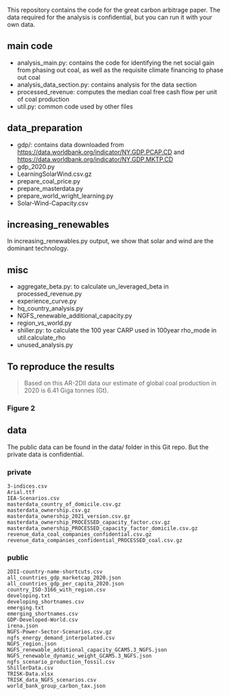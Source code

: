 This repository contains the code for the great carbon arbitrage paper. The
data required for the analysis is confidential, but you can run it with your
own data.

## main code
- analysis_main.py: contains the code for identifying the net social gain from phasing out coal, as well as the requisite climate financing to phase out coal
- analysis_data_section.py: contains analysis for the data section
- processed_revenue: computes the median coal free cash flow per unit of coal production
- util.py: common code used by other files

## data_preparation
- gdp/: contains data downloaded from https://data.worldbank.org/indicator/NY.GDP.PCAP.CD and https://data.worldbank.org/indicator/NY.GDP.MKTP.CD
- gdp_2020.py
- LearningSolarWind.csv.gz
- prepare_coal_price.py
- prepare_masterdata.py
- prepare_world_wright_learning.py
- Solar-Wind-Capacity.csv

## increasing_renewables
In increasing_renewables.py output, we show that solar and wind are the
dominant technology.

## misc
- aggregate_beta.py: to calculate un_leveraged_beta in processed_revenue.py
- experience_curve.py
- hq_country_analysis.py
- NGFS_renewable_additional_capacity.py
- region_vs_world.py
- shiller.py: to calculate the 100 year CARP used in 100year rho_mode in util.calculate_rho
- unused_analysis.py

## To reproduce the results
> Based on this AR-2DII data our estimate of global coal production in 2020 is 6.41 Giga
> tonnes (Gt).
### Figure 2

## data
The public data can be found in the data/ folder in this Git repo.
But the private data is confidential.

### private
```
3-indices.csv
Arial.ttf
IEA-Scenarios.csv
masterdata_country_of_domicile.csv.gz
masterdata_ownership.csv.gz
masterdata_ownership_2021_version.csv.gz
masterdata_ownership_PROCESSED_capacity_factor.csv.gz
masterdata_ownership_PROCESSED_capacity_factor_domicile.csv.gz
revenue_data_coal_companies_confidential.csv.gz
revenue_data_companies_confidential_PROCESSED_coal.csv.gz
```

### public
```
2DII-country-name-shortcuts.csv
all_countries_gdp_marketcap_2020.json
all_countries_gdp_per_capita_2020.json
country_ISO-3166_with_region.csv
developing.txt
developing_shortnames.csv
emerging.txt
emerging_shortnames.csv
GDP-Developed-World.csv
irena.json
NGFS-Power-Sector-Scenarios.csv.gz
ngfs_energy_demand_interpolated.csv
NGFS_region.json
NGFS_renewable_additional_capacity_GCAM5.3_NGFS.json
NGFS_renewable_dynamic_weight_GCAM5.3_NGFS.json
ngfs_scenario_production_fossil.csv
ShillerData.csv
TRISK-Data.xlsx
TRISK_data_NGFS_scenarios.csv
world_bank_group_carbon_tax.json
```
